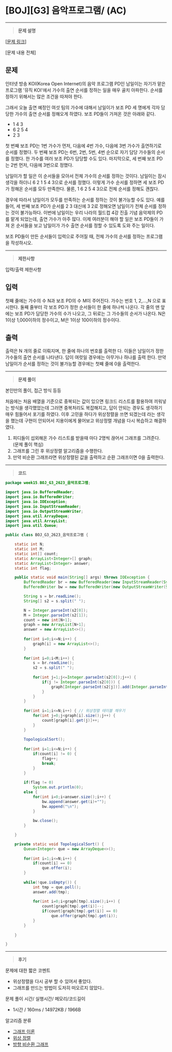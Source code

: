 # [BOJ][G3] 음악프로그램/ (AC)

---

> **문제 설명**
> 

[[문제 링크](https://www.acmicpc.net/problem/2623)]

[문제 내용 전체]

## 문제

인터넷 방송 KOI(Korea Open Internet)의 음악 프로그램 PD인 남일이는 자기가 맡은 프로그램 '뮤직 KOI'에서 가수의 출연 순서를 정하는 일을 매우 골치 아파한다. 순서를 정하기 위해서는 많은 조건을 따져야 한다.

그래서 오늘 출연 예정인 여섯 팀의 가수에 대해서 남일이가 보조 PD 세 명에게 각자 담당한 가수의 출연 순서를 정해오게 하였다. 보조 PD들이 가져온 것은 아래와 같다.

- 1 4 3
- 6 2 5 4
- 2 3

첫 번째 보조 PD는 1번 가수가 먼저, 다음에 4번 가수, 다음에 3번 가수가 출연하기로 순서를 정했다. 두 번째 보조 PD는 6번, 2번, 5번, 4번 순으로 자기 담당 가수들의 순서를 정했다. 한 가수를 여러 보조 PD가 담당할 수도 있다. 마지막으로, 세 번째 보조 PD는 2번 먼저, 다음에 3번으로 정했다.

남일이가 할 일은 이 순서들을 모아서 전체 가수의 순서를 정하는 것이다. 남일이는 잠시 생각을 하더니 6 2 1 5 4 3으로 순서를 정했다. 이렇게 가수 순서를 정하면 세 보조 PD가 정해온 순서를 모두 만족한다. 물론, 1 6 2 5 4 3으로 전체 순서를 정해도 괜찮다.

경우에 따라서 남일이가 모두를 만족하는 순서를 정하는 것이 불가능할 수도 있다. 예를 들어, 세 번째 보조 PD가 순서를 2 3 대신에 3 2로 정해오면 남일이가 전체 순서를 정하는 것이 불가능하다. 이번에 남일이는 우리 나라의 월드컵 4강 진출 기념 음악제의 PD를 맡게 되었는데, 출연 가수가 아주 많다. 이제 여러분이 해야 할 일은 보조 PD들이 가져 온 순서들을 보고 남일이가 가수 출연 순서를 정할 수 있도록 도와 주는 일이다.

보조 PD들이 만든 순서들이 입력으로 주어질 때, 전체 가수의 순서를 정하는 프로그램을 작성하시오.

---

> **제한사항**
> 

입력/출력 제한사항

## 입력

첫째 줄에는 가수의 수 N과 보조 PD의 수 M이 주어진다. 가수는 번호 1, 2,…,N 으로 표시한다. 둘째 줄부터 각 보조 PD가 정한 순서들이 한 줄에 하나씩 나온다. 각 줄의 맨 앞에는 보조 PD가 담당한 가수의 수가 나오고, 그 뒤로는 그 가수들의 순서가 나온다. N은 1이상 1,000이하의 정수이고, M은 1이상 100이하의 정수이다.

## 출력

출력은 N 개의 줄로 이뤄지며, 한 줄에 하나의 번호를 출력한 다. 이들은 남일이가 정한 가수들의 출연 순서를 나타낸다. 답이 여럿일 경우에는 아무거나 하나를 출력 한다. 만약 남일이가 순서를 정하는 것이 불가능할 경우에는 첫째 줄에 0을 출력한다.

---

> **문제 풀이**
> 

본인만의 풀이, 접근 방식 등등

처음에는 처음 배열을 기준으로 중복되는 값이 있으면 링크드 리스트를 활용하여 끼워넣는 방식을 생각했었는데 그러면 중복처리도 복잡해지고, 답이 안되는 경우도 생각하기 매우 힘들어서 포기를 하였다. 이후 고민을 하다가 위상정렬을 쓰면 되겠는데 라는 생각을 했는데 구현이 안되어서 지용이에게 물어보고 위상정렬 개념을 다시 복습하고 해결하였다.

1. 피디들이 섭외해온 가수 리스트를 받을때 마다 2명씩 끊어서 그래프를 그려준다. (문제 풀이 핵심)
2. 그래프를 그린 후 위상정렬 알고리즘을 수행한다.
3. 만약 비순환 그래프라면 위상정렬된 값을 출력하고 순환 그래프이면 0을 출력한다.

---

> **코드**
> 

```java
package week15.BOJ_G3_2623_음악프로그램;

import java.io.BufferedReader;
import java.io.BufferedWriter;
import java.io.IOException;
import java.io.InputStreamReader;
import java.io.OutputStreamWriter;
import java.util.ArrayDeque;
import java.util.ArrayList;
import java.util.Queue;

public class BOJ_G3_2623_음악프로그램 {

	static int N;
	static int M;
	static int[] count;
	static ArrayList<Integer>[] graph;
	static ArrayList<Integer> answer;
	static int flag;

	public static void main(String[] args) throws IOException {
		BufferedReader br = new BufferedReader(new InputStreamReader(System.in));
		BufferedWriter bw = new BufferedWriter(new OutputStreamWriter(System.out));

		String s = br.readLine();
		String[] s2 = s.split(" ");

		N = Integer.parseInt(s2[0]);
		M = Integer.parseInt(s2[1]);
		count = new int[N+1];
		graph = new ArrayList[N+1];
		answer = new ArrayList<>();
		
		for(int i=0;i<=N;i++) {
			graph[i] = new ArrayList<>();
		}
		
		for(int i=0;i<M;i++) {
			s = br.readLine();
			s2 = s.split(" ");
			
			for(int j=1;j<=Integer.parseInt(s2[0]);j++) {
				if(j != Integer.parseInt(s2[0])) {
					graph[Integer.parseInt(s2[j])].add(Integer.parseInt(s2[j+1]));
				}
			}
		}
		
		for(int i=1;i<=N;i++) { // 위상정렬 테이블 채우기
			for(int j=0;j<graph[i].size();j++) {
				count[graph[i].get(j)]++;
			}
		}
		
		TopologicalSort();
		
		for(int i=1;i<=N;i++) {
			if(count[i] != 0) {
				flag++;
				break;
			}
		}
		
		if(flag != 0)
			System.out.println(0);
		else {
			for(int i=0;i<answer.size();i++) {
				bw.append(answer.get(i)+"");
				bw.append("\n");
			}
			
			bw.close();
		}

	}

	private static void TopologicalSort() {
		Queue<Integer> que = new ArrayDeque<>();
		
		for(int i=1;i<=N;i++) {
			if(count[i] == 0)
				que.offer(i);
		}
		
		while(!que.isEmpty()) {
			int tmp = que.poll();
			answer.add(tmp);
			
			for(int i=0;i<graph[tmp].size();i++) {
				count[graph[tmp].get(i)]--;
				if(count[graph[tmp].get(i)] == 0)
					que.offer(graph[tmp].get(i));
			}
		}
		
	}

}

```

---

> **후기**
> 

문제에 대한 짧은 코멘트

- 위상정렬을 다시 공부 할 수 있어서 좋았다.
- 그래프를 만드는 방법이 도저히 떠오르지 않았다..

문제 풀이 시간/ 실행시간/ 메모리/코드길이

- 1시간 / 160ms / 14972KB / 1966B

알고리즘 분류

- [그래프 이론](https://www.acmicpc.net/problem/tag/7)
- [위상 정렬](https://www.acmicpc.net/problem/tag/78)
- [방향 비순환 그래프](https://www.acmicpc.net/problem/tag/213)